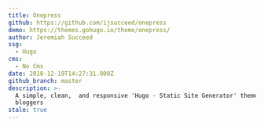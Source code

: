```yaml
---
title: Onepress
github: https://github.com/ijsucceed/onepress
demo: https://themes.gohugo.io/theme/onepress/
author: Jeremiah Succeed
ssg:
  - Hugo
cms:
  - No Cms
date: 2018-12-19T14:27:31.000Z
github_branch: master
description: >-
  A simple, clean,  and responsive 'Hugo - Static Site Generator' theme for
  bloggers
stale: true
---
```

